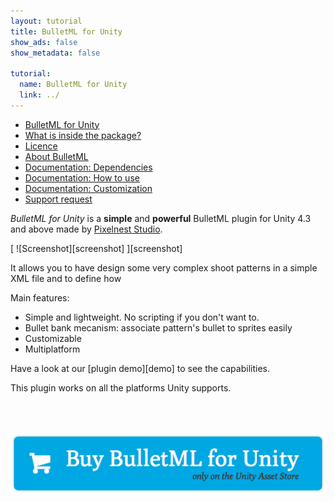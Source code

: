 ```yaml
---
layout: tutorial
title: BulletML for Unity
show_ads: false
show_metadata: false

tutorial:
  name: BulletML for Unity
  link: ../
---
```


* [BulletML for Unity](#)
* [What is inside the package?](./in-the-package)
* [Licence](./license)
* [About BulletML](./about)
* [Documentation: Dependencies](./dependencies)
* [Documentation: How to use](./how-to-use)
* [Documentation: Customization](./customization)
* [Support request](./support)

*BulletML for Unity* is a **simple** and **powerful** BulletML plugin for Unity 4.3 and above made by [Pixelnest Studio](http://pixelnest.io).

[ ![Screenshot][screenshot] ][screenshot]

It allows you to have design some very complex shoot patterns in a simple XML file and to define how

Main features:

- Simple and lightweight. No scripting if you don't want to.
- Bullet bank mecanism: associate pattern's bullet to sprites easily
- Customizable
- Multiplatform

Have a look at our [plugin demo][demo] to see the capabilities.

This plugin works on all the platforms Unity supports.

<a href="#todo">
  <img
    src="./-img/buy.png"
    style="border: none; margin-top: 50px;"
    alt="Buy BulletML for Unity"
    title="Buy BulletML for Unity"
  />
</a>
